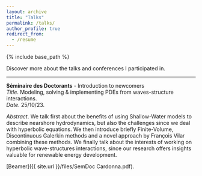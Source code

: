 ```yaml
---
layout: archive
title: "Talks"
permalink: /talks/
author_profile: true
redirect_from:
  - /resume
---
```


{% include base_path %}

Discover more about the talks and conferences I participated in.

***

<b>Séminaire des Doctorants</b> - Introduction to newcomers <br> 
<i>Title</i>. Modeling, solving & implementing PDEs from waves-structure interactions. <br>
<i>Date</i>. 25/10/23.<br>

<i>Abstract</i>. We talk first about the benefits of using Shallow-Water models to describe nearshore hydrodynamics, but also the challenges since we deal with hyperbolic equations. We then introduce briefly Finite-Volume, Discontinuous Galerkin methods and a novel approach by François Vilar combining these methods. We finally talk about the interests of working on hyperbolic wave-structures interactions, since our research offers insights valuable for renewable energy development.

[Beamer]({{ site.url }}/files/SemDoc Cardonna.pdf).



